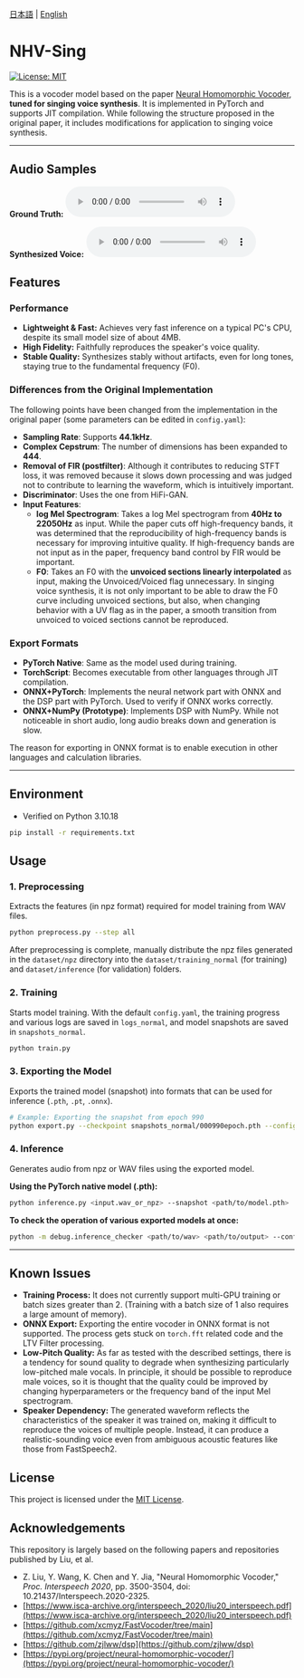 [日本語](./readme.md) | [English](./README.en.md)

# NHV-Sing

[![License: MIT](https://img.shields.io/badge/License-MIT-yellow.svg)](https://opensource.org/licenses/MIT)

This is a vocoder model based on the paper [Neural Homomorphic Vocoder](https://www.isca-archive.org/interspeech_2020/liu20_interspeech.pdf), **tuned for singing voice synthesis**. It is implemented in PyTorch and supports JIT compilation. While following the structure proposed in the original paper, it includes modifications for application to singing voice synthesis.

***

## Audio Samples

**Ground Truth:**
<audio controls src="sample_wav/ground_truth.wav"></audio>

**Synthesized Voice:**
<audio controls src="sample_wav/inference_wav.wav"></audio>

## Features

### Performance

*   **Lightweight & Fast:** Achieves very fast inference on a typical PC's CPU, despite its small model size of about 4MB.
*   **High Fidelity:** Faithfully reproduces the speaker's voice quality.
*   **Stable Quality:** Synthesizes stably without artifacts, even for long tones, staying true to the fundamental frequency (F0).

### Differences from the Original Implementation
The following points have been changed from the implementation in the original paper (some parameters can be edited in `config.yaml`):

*   **Sampling Rate**: Supports **44.1kHz**.
*   **Complex Cepstrum**: The number of dimensions has been expanded to **444**.
*   **Removal of FIR (postfilter)**: Although it contributes to reducing STFT loss, it was removed because it slows down processing and was judged not to contribute to learning the waveform, which is intuitively important.
*   **Discriminator**: Uses the one from HiFi-GAN.
*   **Input Features**:
    *   **log Mel Spectrogram**: Takes a log Mel spectrogram from **40Hz to 22050Hz** as input. While the paper cuts off high-frequency bands, it was determined that the reproducibility of high-frequency bands is necessary for improving intuitive quality. If high-frequency bands are not input as in the paper, frequency band control by FIR would be important.
    *   **F0**: Takes an F0 with the **unvoiced sections linearly interpolated** as input, making the Unvoiced/Voiced flag unnecessary. In singing voice synthesis, it is not only important to be able to draw the F0 curve including unvoiced sections, but also, when changing behavior with a UV flag as in the paper, a smooth transition from unvoiced to voiced sections cannot be reproduced.

### Export Formats

*   **PyTorch Native**: Same as the model used during training.
*   **TorchScript**: Becomes executable from other languages through JIT compilation.
*   **ONNX+PyTorch**: Implements the neural network part with ONNX and the DSP part with PyTorch. Used to verify if ONNX works correctly.
*   **ONNX+NumPy (Prototype)**: Implements DSP with NumPy. While not noticeable in short audio, long audio breaks down and generation is slow.

The reason for exporting in ONNX format is to enable execution in other languages and calculation libraries.

***

## Environment

*   Verified on Python 3.10.18

```bash
pip install -r requirements.txt
```

## Usage

### 1. Preprocessing

Extracts the features (in npz format) required for model training from WAV files.

```bash
python preprocess.py --step all
```

After preprocessing is complete, manually distribute the npz files generated in the `dataset/npz` directory into the `dataset/training_normal` (for training) and `dataset/inference` (for validation) folders.

### 2. Training

Starts model training. With the default `config.yaml`, the training progress and various logs are saved in `logs_normal`, and model snapshots are saved in `snapshots_normal`.

```bash
python train.py
```

### 3. Exporting the Model

Exports the trained model (snapshot) into formats that can be used for inference (`.pth`, `.pt`, `.onnx`).

```bash
# Example: Exporting the snapshot from epoch 990
python export.py --checkpoint snapshots_normal/000990epoch.pth --config config.yaml
```

### 4. Inference

Generates audio from npz or WAV files using the exported model.

**Using the PyTorch native model (.pth):**

```bash
python inference.py <input.wav_or_npz> --snapshot <path/to/model.pth>
```

**To check the operation of various exported models at once:**

```bash
python -m debug.inference_checker <path/to/wav> <path/to/output> --config config.yaml --pth_path exported_models/model.pth --pt_path exported_models/model_jit.pt --onnx_path exported_models/core_model.onnx
```

***

## Known Issues

*   **Training Process:** It does not currently support multi-GPU training or batch sizes greater than 2. (Training with a batch size of 1 also requires a large amount of memory).
*   **ONNX Export:** Exporting the entire vocoder in ONNX format is not supported. The process gets stuck on `torch.fft` related code and the LTV Filter processing.
*   **Low-Pitch Quality:** As far as tested with the described settings, there is a tendency for sound quality to degrade when synthesizing particularly low-pitched male vocals. In principle, it should be possible to reproduce male voices, so it is thought that the quality could be improved by changing hyperparameters or the frequency band of the input Mel spectrogram.
*   **Speaker Dependency:** The generated waveform reflects the characteristics of the speaker it was trained on, making it difficult to reproduce the voices of multiple people. Instead, it can produce a realistic-sounding voice even from ambiguous acoustic features like those from FastSpeech2.

## License

This project is licensed under the [MIT License](LICENCE).

## Acknowledgements

This repository is largely based on the following papers and repositories published by Liu, et al.

*   Z. Liu, Y. Wang, K. Chen and Y. Jia, "Neural Homomorphic Vocoder," *Proc. Interspeech 2020*, pp. 3500-3504, doi: 10.21437/Interspeech.2020-2325.
*   [https://www.isca-archive.org/interspeech_2020/liu20_interspeech.pdf](https://www.isca-archive.org/interspeech_2020/liu20_interspeech.pdf)
*   [https://github.com/xcmyz/FastVocoder/tree/main](https://github.com/xcmyz/FastVocoder/tree/main)
*   [https://github.com/zjlww/dsp](https://github.com/zjlww/dsp)
*   [https://pypi.org/project/neural-homomorphic-vocoder/](https://pypi.org/project/neural-homomorphic-vocoder/)
